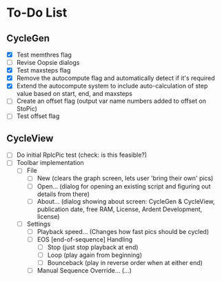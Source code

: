 # To-Do List

## CycleGen

- [X] Test memthres flag
- [ ] Revise Oopsie dialogs
- [X] Test maxsteps flag
- [X] Remove the autocompute flag and automatically detect if it's required
- [X] Extend the autocompute system to include auto-calculation of step value based on start, end, and maxsteps
- [ ] Create an offset flag (output var name numbers added to offset on StoPic)
- [ ] Test offset flag

## CycleView

- [ ] Do initial RplcPic test (check: is this feasible?)
- [ ] Toolbar implementation
  - [ ] File
    - [ ] New (clears the graph screen, lets user 'bring their own' pics)
    - [ ] Open... (dialog for opening an existing script and figuring out details from there)
    - [ ] About... (dialog showing about screen: CycleGen & CycleView, publication date, free RAM, License, Ardent Development, license)
  - [ ] Settings
    - [ ] Playback speed... (Changes how fast pics should be cycled)
    - [ ] EOS [end-of-sequence] Handling
      - [ ] Stop (just stop playback at end)
      - [ ] Loop (play again from beginning)
      - [ ] Bounceback (play in reverse order when at either end)
    - [ ] Manual Sequence Override... (...)
